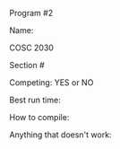 Program #2

Name:

COSC 2030

Section #

Competing: YES or NO

Best run time:

How to compile: 

Anything that doesn't work:
